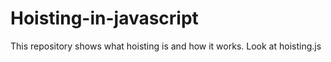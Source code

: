 # Hoisting-in-javascript
This repository shows what hoisting is and how it works.  Look at hoisting.js
